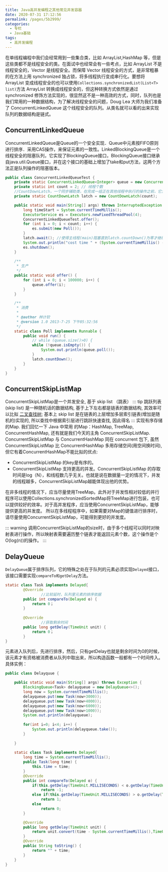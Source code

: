 ```yaml
---
title: Java高并发编程之其他常见并发容器
date: 2020-07-31 17:12:56
permalink: /pages/5b2999/
categories: 
  - 专栏
  - Java基础
tags: 
  - 高并发编程
---
```

在单线程编程中我们会经常用到一些集合类，比如 ArrayList,HashMap 等，但是这些类都不是线程安全的类。在面试中也经常会有一些考点，比如 ArrayList 不是线程安全的，Vector 是线程安全。而保障 Vector 线程安全的方式，是非常粗暴的在方法上用 synchronized 独占锁，将多线程执行变成串行化。要想将 ArrayList 变成线程安全的也可以使用`Collections.synchronizedList(List<T> list)`方法 ArrayList 转换成线程安全的，但这种转换方式依然是通过 synchronized 修饰方法实现的，很显然这不是一种高效的方式，同时，队列也是我们常用的一种数据结构，为了解决线程安全的问题，Doug Lea 大师为我们准备了 ConcurrentLinkedQueue 这个线程安全的队列。从类名就可以看的出来实现队列的数据结构是链式。

<!-- more -->

## ConcurrentLinkedQueue
ConcurrentLinkedQueue是Queue的一个安全实现．Queue中元素按FIFO原则进行排序．采用CAS操作，来保证元素的一致性。LinkedBlockingQueue是一个线程安全的阻塞队列，它实现了BlockingQueue接口，BlockingQueue接口继承自java.util.Queue接口，并在这个接口的基础上增加了take和put方法，这两个方法正是队列操作的阻塞版本。

```java
public class ConcurrentLinkedQueueTest {
    private static ConcurrentLinkedQueue<Integer> queue = new ConcurrentLinkedQueue<Integer>();
    private static int count = 2; // 线程个数
    //CountDownLatch，一个同步辅助类，在完成一组正在其他线程中执行的操作之前，它允许一个或多个线程一直等待。
    private static CountDownLatch latch = new CountDownLatch(count);

    public static void main(String[] args) throws InterruptedException {
        long timeStart = System.currentTimeMillis();
        ExecutorService es = Executors.newFixedThreadPool(4);
        ConcurrentLinkedQueueTest.offer();
        for (int i = 0; i < count; i++) {
            es.submit(new Poll());
        }
        latch.await(); //使得主线程(main)阻塞直到latch.countDown()为零才继续执行
        System.out.println("cost time " + (System.currentTimeMillis() - timeStart) + "ms");
        es.shutdown();
    }
    
    /**
     * 生产
     */
    public static void offer() {
        for (int i = 0; i < 100000; i++) {
            queue.offer(i);
        }
    }

    /**
     * 消费
     *  
     * @author 林计钦
     * @version 1.0 2013-7-25 下午05:32:56
     */
    static class Poll implements Runnable {
        public void run() {
            // while (queue.size()>0) {
            while (!queue.isEmpty()) {
                System.out.println(queue.poll());
            }
            latch.countDown();
        }
    }
}
```

##  ConcurrentSkipListMap

ConcurrentSkipListMap是一个并发安全, 基于 skip list （跳表）
::: tip
跳跃列表(skip list) 是一种随机话的数据结构, 基于上下左右都是链表的数据结构, 其效率可以比拟 [二叉查找树](https://www.jianshu.com/p/f65ed93546b0); 基本上 skip list 是在链表的上层增加多层索引链表(增加是随机的)实现的, 所以查找中根据索引层进行跳跃快速查找, 因此得名
:::
实现有序存储的Map. 我们回忆一下 Java 中常用 的Map：HashMap, TreeMap, ConcurrentHashMap, 还有就是我们今天的主角 ConcurrentSkipListMap. ConcurrentSkipListMap 与 ConcurrentHashMap 同在 concurrent 包下, 虽然 ConcurrentSkipListMap 比 ConcurrentHashMap 多用存储空间(用空间换时间), 但它有着ConcurrentHashMap不能比拟的优点: 

- ConcurrentSkipListMap 的key是有序的。
- ConcurrentSkipListMap 支持更高的并发。ConcurrentSkipListMap 的存取时间是log（N），和线程数几乎无关。也就是说在数据量一定的情况下，并发的线程越多，ConcurrentSkipListMap越能体现出他的优势。

在非多线程的情况下，应当尽量使用TreeMap。此外对于并发性相对较低的并行程序可以使用Collections.synchronizedSortedMap将TreeMap进行包装，也可以提供较好的效率。对于高并发程序，应当使用ConcurrentSkipListMap，能够提供更高的并发度。
所以在多线程程序中，如果需要对Map的键值进行排序时，请尽量使用ConcurrentSkipListMap，可能得到更好的并发度。

::: warning
调用ConcurrentSkipListMap的size时，由于多个线程可以同时对映射表进行操作，所以映射表需要遍历整个链表才能返回元素个数，这个操作是个O(log(n))的操作。
:::

## DelayQueue

`DelayQueue`属于排序队列，它的特殊之处在于队列的元素必须实现`Delayed`接口，该接口需要实现`compareTo和getDelay`方法。

```java
static class Task implements Delayed{
        @Override
                //比较延时，队列里元素的排序依据
        public int compareTo(Delayed o) {
            return 0；
        }
        
        @Override
                //获取剩余时间
        public long getDelay(TimeUnit unit) {
            return 0；
        }
}
```

元素进入队列后，先进行排序，然后，只有getDelay也就是剩余时间为0的时候，该元素才有资格被消费者从队列中取出来，所以构造函数一般都有一个时间传入。具体实例：

```java
public class Delayquue {

    public static void main(String[] args) throws Exception {
        BlockingQueue<Task> delayqueue = new DelayQueue<>();
        long now = System.currentTimeMillis();
        delayqueue.put(new Task(now+3000));
        delayqueue.put(new Task(now+4000));
        delayqueue.put(new Task(now+6000));
        delayqueue.put(new Task(now+1000));
        System.out.println(delayqueue);
        
        for(int i=0; i<4; i++) {
            System.out.println(delayqueue.take());
        }
        
    }
    
    static class Task implements Delayed{
        long time = System.currentTimeMillis();
        public Task(long time) {
            this.time = time;
        }
        @Override
        public int compareTo(Delayed o) {
            if(this.getDelay(TimeUnit.MILLISECONDS) < o.getDelay(TimeUnit.MILLISECONDS))
                return -1;
            else if(this.getDelay(TimeUnit.MILLISECONDS) > o.getDelay(TimeUnit.MILLISECONDS)) 
                return 1;
            else 
                return 0;
        }

        @Override
        public long getDelay(TimeUnit unit) {
            return unit.convert(time - System.currentTimeMillis(),TimeUnit.MILLISECONDS);
        }
        @Override
        public String toString() {
            return "" + time;
        }
    }
}
```

